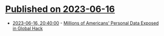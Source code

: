 # [Published on 2023-06-16](index.md)

* [2023-06-16, 20:40:00](https://it.slashdot.org/story/23/06/16/197202/millions-of-americans-personal-data-exposed-in-global-hack?utm_source=rss1.0mainlinkanon&utm_medium=feed) - [Millions of Americans' Personal Data Exposed in Global Hack](https://it.slashdot.org/story/23/06/16/197202/millions-of-americans-personal-data-exposed-in-global-hack?utm_source=rss1.0mainlinkanon&utm_medium=feed)
